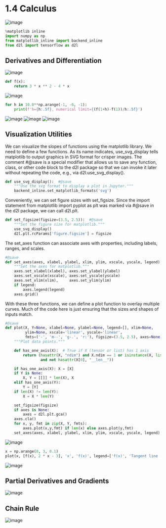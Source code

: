 ﻿# 1.4 Calculus
![image](https://github.com/HaColab2k/DEEP-LEARNING/assets/127838132/7baa2871-0f64-44ff-bee7-0b9565772426)
```Python
%matplotlib inline
import numpy as np
from matplotlib_inline import backend_inline
from d2l import tensorflow as d2l
```
## Derivatives and Differentiation
![image](https://github.com/HaColab2k/DEEP-LEARNING/assets/127838132/4c950e7e-f7eb-4091-9feb-40f7b9d24417)
```Python
def f(x):
    return 3 * x ** 2 - 4 * x
```
![image](https://github.com/HaColab2k/DEEP-LEARNING/assets/127838132/88917ca2-9e1d-47a4-abbd-a5a321224895)
```Python
for h in 10.0**np.arange(-1, -6, -1):
    print(f'h={h:.5f}, numerical limit={(f(1+h)-f(1))/h:.5f}')
```
![image](https://github.com/HaColab2k/DEEP-LEARNING/assets/127838132/85ccfe7d-8847-448d-8429-014004d907ae)
![image](https://github.com/HaColab2k/DEEP-LEARNING/assets/127838132/36d56c0a-c37e-42b8-94ff-5dceef829322)
![image](https://github.com/HaColab2k/DEEP-LEARNING/assets/127838132/0db972d1-f5b6-40d7-8c5f-a01740d1b7bf)

## Visualization Utilities
We can visualize the slopes of functions using the matplotlib library. We need to define a few functions. As its name indicates, use_svg_display tells matplotlib to output graphics in SVG format for crisper images. The comment #@save is a special modifier that allows us to save any function, class, or other code block to the d2l package so that we can invoke it later without repeating the code, e.g., via d2l.use_svg_display().
```Python
def use_svg_display():  #@save
    """Use the svg format to display a plot in Jupyter."""
    backend_inline.set_matplotlib_formats('svg')
```
Conveniently, we can set figure sizes with set_figsize. Since the import statement from matplotlib import pyplot as plt was marked via #@save in the d2l package, we can call d2l.plt.
```Python
def set_figsize(figsize=(3.5, 2.5)):  #@save
    """Set the figure size for matplotlib."""
    use_svg_display()
    d2l.plt.rcParams['figure.figsize'] = figsize
```
The set_axes function can associate axes with properties, including labels, ranges, and scales.
```Python
#@save
def set_axes(axes, xlabel, ylabel, xlim, ylim, xscale, yscale, legend):
    """Set the axes for matplotlib."""
    axes.set_xlabel(xlabel), axes.set_ylabel(ylabel)
    axes.set_xscale(xscale), axes.set_yscale(yscale)
    axes.set_xlim(xlim),     axes.set_ylim(ylim)
    if legend:
        axes.legend(legend)
    axes.grid()
```
With these three functions, we can define a plot function to overlay multiple curves. Much of the code here is just ensuring that the sizes and shapes of inputs match.
```Python
#@save
def plot(X, Y=None, xlabel=None, ylabel=None, legend=[], xlim=None,
         ylim=None, xscale='linear', yscale='linear',
         fmts=('-', 'm--', 'g-.', 'r:'), figsize=(3.5, 2.5), axes=None):
    """Plot data points."""

    def has_one_axis(X):  # True if X (tensor or list) has 1 axis
        return (hasattr(X, "ndim") and X.ndim == 1 or isinstance(X, list)
                and not hasattr(X[0], "__len__"))

    if has_one_axis(X): X = [X]
    if Y is None:
        X, Y = [[]] * len(X), X
    elif has_one_axis(Y):
        Y = [Y]
    if len(X) != len(Y):
        X = X * len(Y)

    set_figsize(figsize)
    if axes is None:
        axes = d2l.plt.gca()
    axes.cla()
    for x, y, fmt in zip(X, Y, fmts):
        axes.plot(x,y,fmt) if len(x) else axes.plot(y,fmt)
    set_axes(axes, xlabel, ylabel, xlim, ylim, xscale, yscale, legend)
```
![image](https://github.com/HaColab2k/DEEP-LEARNING/assets/127838132/4bcb2f0a-b297-497b-8541-81cbdf6a6a7d)
```Python
x = np.arange(0, 3, 0.1)
plot(x, [f(x), 2 * x - 3], 'x', 'f(x)', legend=['f(x)', 'Tangent line (x=1)'])
```
![image](https://github.com/HaColab2k/DEEP-LEARNING/assets/127838132/975995e1-b8bc-4e1b-87fd-686e371c300d)

## Partial Derivatives and Gradients
![image](https://github.com/HaColab2k/DEEP-LEARNING/assets/127838132/7c2b3507-b2e8-4092-b6ed-9c3e7488984d)
## Chain Rule
![image](https://github.com/HaColab2k/DEEP-LEARNING/assets/127838132/f609708f-9519-44d6-9e34-7b7c9d14c1ac)

